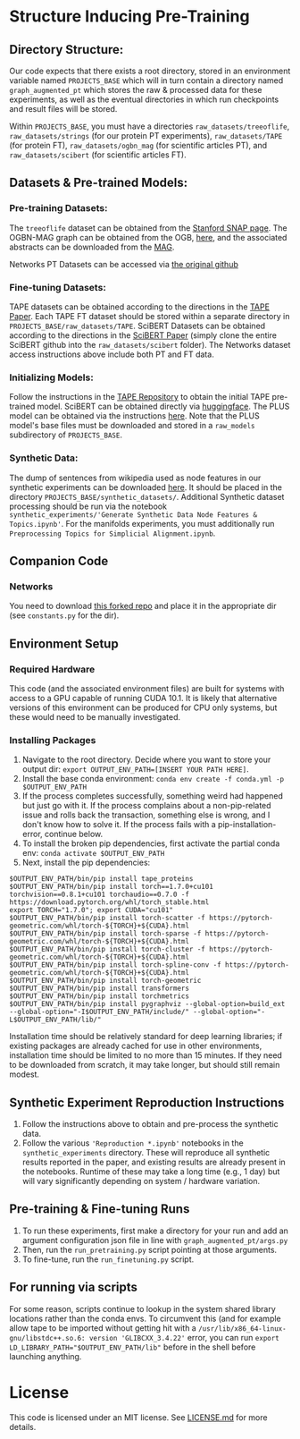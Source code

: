 # Structure Inducing Pre-Training

## Directory Structure:
Our code expects that there exists a root directory, stored in an environment variable named `PROJECTS_BASE`
which will in turn contain a directory named `graph_augmented_pt` which stores the raw & processed data for
these experiments, as well as the eventual directories in which run checkpoints and result files will be
stored.

Within `PROJECTS_BASE`, you must have a directories `raw_datasets/treeoflife`, `raw_datasets/strings` (for our
protein PT experiments), `raw_datasets/TAPE` (for protein FT), `raw_datasets/ogbn_mag` (for scientific
articles PT), and `raw_datasets/scibert` (for scientific articles FT).

## Datasets & Pre-trained Models:
### Pre-training Datasets:
The `treeoflife` dataset can be obtained from the [Stanford SNAP
page](https://snap.stanford.edu/tree-of-life/data.html). The OGBN-MAG graph can be obtained from the OGB,
[here](https://ogb.stanford.edu/docs/nodeprop/#ogbn-mag), and the associated abstracts can be downloaded from
the [MAG](https://www.microsoft.com/en-us/research/project/open-academic-graph/).

Networks PT Datasets can be accessed via [the original github](https://github.com/snap-stanford/pretrain-gnns)

### Fine-tuning Datasets:
TAPE datasets can be obtained according to the directions in the
[TAPE Paper](https://proceedings.neurips.cc/paper/2019/file/37f65c068b7723cd7809ee2d31d7861c-Paper.pdf). Each
TAPE FT dataset should be stored within a separate directory in `PROJECTS_BASE/raw_datasets/TAPE`.
SciBERT Datasets can be obtained according to the directions in the
[SciBERT Paper](https://www.aclweb.org/anthology/D19-1371.pdf) (simply clone the entire SciBERT github into the `raw_datasets/scibert` folder).
The Networks dataset access instructions above include both PT and FT data.

### Initializing Models:
Follow the instructions in the [TAPE Repository](https://github.com/songlab-cal/tape) to obtain the initial
TAPE pre-trained model. SciBERT can be obtained directly via
[huggingface](https://huggingface.co/allenai/scibert_scivocab_uncased). The PLUS model can be obtained via the
instructions [here](https://github.com/mswzeus/PLUS/). Note that the PLUS model's base files must be
downloaded and stored in a `raw_models` subdirectory of `PROJECTS_BASE`.

### Synthetic Data:
The dump of sentences from wikipedia used as node features in our synthetic experiments can be downloaded
[here](https://www.kaggle.com/mikeortman/wikipedia-sentences?select=wikisent2.txt). It should be placed in the
directory `PROJECTS_BASE/synthetic_datasets/`. Additional Synthetic dataset processing should be run via the
notebook `synthetic_experiments/'Generate Synthetic Data Node Features & Topics.ipynb'`. 
For the manifolds experiments, you must additionally run `Preprocessing Topics for Simplicial
Alignment.ipynb`.

## Companion Code
### Networks
You need to download [this forked repo](https://anonymous.4open.science/r/pretrain-gnns-C81E/README.md) and
place it in the appropriate dir (see `constants.py` for the dir).

## Environment Setup
### Required Hardware
This code (and the associated environment files) are built for systems with access to a GPU capable of running CUDA 10.1. It is likely that alternative versions of this environment can be produced for CPU only systems, but these would need to be manually investigated. 

### Installing Packages
  1. Navigate to the root directory. Decide where you want to store your output dir: `export
     OUTPUT_ENV_PATH=[INSERT YOUR PATH HERE]`.
  2. Install the base conda environment: `conda env create -f conda.yml -p $OUTPUT_ENV_PATH`
  3. If the process completes successfully, something weird had happened but just go with it. If the process
     complains about a non-pip-related issue and rolls back the transaction, something else is wrong, and I
     don't know how to solve it. If the process fails with a pip-installation-error, continue below.
  3. To install the broken pip dependencies, first activate the partial conda env: `conda activate
     $OUTPUT_ENV_PATH`
  4. Next, install the pip dependencies:
```
$OUTPUT_ENV_PATH/bin/pip install tape_proteins
$OUTPUT_ENV_PATH/bin/pip install torch==1.7.0+cu101 torchvision==0.8.1+cu101 torchaudio==0.7.0 -f https://download.pytorch.org/whl/torch_stable.html
export TORCH="1.7.0"; export CUDA="cu101"
$OUTPUT_ENV_PATH/bin/pip install torch-scatter -f https://pytorch-geometric.com/whl/torch-${TORCH}+${CUDA}.html
$OUTPUT_ENV_PATH/bin/pip install torch-sparse -f https://pytorch-geometric.com/whl/torch-${TORCH}+${CUDA}.html
$OUTPUT_ENV_PATH/bin/pip install torch-cluster -f https://pytorch-geometric.com/whl/torch-${TORCH}+${CUDA}.html
$OUTPUT_ENV_PATH/bin/pip install torch-spline-conv -f https://pytorch-geometric.com/whl/torch-${TORCH}+${CUDA}.html
$OUTPUT_ENV_PATH/bin/pip install torch-geometric
$OUTPUT_ENV_PATH/bin/pip install transformers
$OUTPUT_ENV_PATH/bin/pip install torchmetrics
$OUTPUT_ENV_PATH/bin/pip install pygraphviz --global-option=build_ext --global-option="-I$OUTPUT_ENV_PATH/include/" --global-option="-L$OUTPUT_ENV_PATH/lib/"
```

Installation time should be relatively standard for deep learning libraries; if existing packages are already cached for use in other environments, installation time should be limited to no more than 15 minutes. If they need to be downloaded from scratch, it may take longer, but should still remain modest.

## Synthetic Experiment Reproduction Instructions
  1. Follow the instructions above to obtain and pre-process the synthetic data.
  2. Follow the various `'Reproduction *.ipynb'` notebooks in the `synthetic_experiments` directory. These will reproduce all synthetic results reported in the paper, and existing results are already present in the notebooks. Runtime of these may take a long time (e.g., 1 day) but will vary significantly depending on system / hardware variation.
  
## Pre-training & Fine-tuning Runs
  1. To run these experiments, first make a directory for your run and add an argument configuration json file in line with `graph_augmented_pt/args.py`
  2. Then, run the `run_pretraining.py` script pointing at those arguments.
  3. To fine-tune, run the `run_finetuning.py` script.

## For running via scripts
For some reason, scripts continue to lookup in the system shared library locations rather than the conda envs.
To circumvent this (and for example allow tape to be imported without getting hit with a
`/usr/lib/x86_64-linux-gnu/libstdc++.so.6: version 'GLIBCXX_3.4.22'` error, you can run 
`export LD_LIBRARY_PATH="$OUTPUT_ENV_PATH/lib"` before in the shell before launching
anything.

# License
This code is licensed under an MIT license. See [LICENSE.md](https://github.com/mmcdermott/structure_inducing_pre-training/blob/main/LICENSE.md) for more details.
